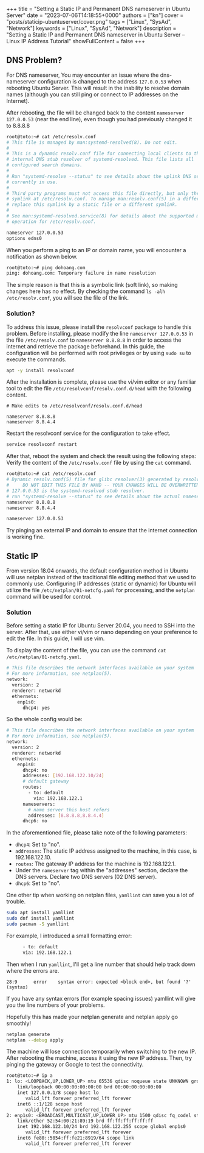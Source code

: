 +++
title = "Setting a Static IP and Permanent DNS nameserver in Ubuntu Server"
date = "2023-07-06T14:18:55+0000"
authors = ["kn"]
cover = "posts/staticip-ubuntuserver/cover.png"
tags = ["Linux", "SysAd", "Network"]
keywords = ["Linux", "SysAd", "Network"]
description = "Setting a Static IP and Permanent DNS nameserver in Ubuntu Server – Linux IP Address Tutorial"
showFullContent = false
+++

## DNS Problem?

For DNS nameserver, You may encounter an issue where the dns-nameserver configuration is changed to the address `127.0.0.53` when rebooting Ubuntu Server. This will result in the inability to resolve domain names (although you can still ping or connect to IP addresses on the Internet).

After rebooting, the file will be changed back to the content `nameserver 127.0.0.53` (near the end line), even though you had previously changed it to 8.8.8.8

```bash
root@toto:~# cat /etc/resolv.conf
# This file is managed by man:systemd-resolved(8). Do not edit.
#
# This is a dynamic resolv.conf file for connecting local clients to the
# internal DNS stub resolver of systemd-resolved. This file lists all
# configured search domains.
#
# Run "systemd-resolve --status" to see details about the uplink DNS servers
# currently in use.
#
# Third party programs must not access this file directly, but only through the
# symlink at /etc/resolv.conf. To manage man:resolv.conf(5) in a different way,
# replace this symlink by a static file or a different symlink.
#
# See man:systemd-resolved.service(8) for details about the supported modes of
# operation for /etc/resolv.conf.

nameserver 127.0.0.53
options edns0
```

When you perform a ping to an IP or domain name, you will encounter a notification as shown below.

```bash
root@toto:~# ping dohoang.com
ping: dohoang.com: Temporary failure in name resolution
```

The simple reason is that this is a symbolic link (soft link), so making changes here has no effect. By checking the command `ls -alh /etc/resolv.conf`, you will see the file of the link.


### Solution?

To address this issue, please install the `resolvconf` package to handle this problem. Before installing, please modify the line `nameserver 127.0.0.53` in the file `/etc/resolv.conf` to `nameserver 8.8.8.8` in order to access the internet and retrieve the package beforehand. In this guide, the configuration will be performed with root privileges or by using `sudo su` to execute the commands.

```bash
apt -y install resolvconf
```

After the installation is complete, please use the vi/vim editor or any familiar tool to edit the file `/etc/resolvconf/resolv.conf.d/head` with the following content.


```
# Make edits to /etc/resolvconf/resolv.conf.d/head

nameserver 8.8.8.8
nameserver 8.8.4.4
```

Restart the resolvconf service for the configuration to take effect.

```bash
service resolvconf restart
```

After that, reboot the system and check the result using the following steps:
Verify the content of the `/etc/resolv.conf` file by using the `cat` command.

```bash
root@toto:~# cat /etc/resolv.conf
# Dynamic resolv.conf(5) file for glibc resolver(3) generated by resolvconf(8)
#     DO NOT EDIT THIS FILE BY HAND -- YOUR CHANGES WILL BE OVERWRITTEN
# 127.0.0.53 is the systemd-resolved stub resolver.
# run "systemd-resolve --status" to see details about the actual nameservers.
nameserver 8.8.8.8
nameserver 8.8.4.4

nameserver 127.0.0.53
```
Try pinging an external IP and domain to ensure that the internet connection is working fine.

## Static IP

From version 18.04 onwards, the default configuration method in Ubuntu will use netplan instead of the traditional file editing method that we used to commonly use. Configuring IP addresses (static or dynamic) for Ubuntu will utilize the file `/etc/netplan/01-netcfg.yaml` for processing, and the `netplan` command will be used for control.

### Solution

Before setting a static IP for Ubuntu Server 20.04, you need to SSH into the server. After that, use either vi/vim or nano depending on your preference to edit the file. In this guide, I will use vim.

To display the content of the file, you can use the command `cat /etc/netplan/01-netcfg.yaml`.

```bash
# This file describes the network interfaces available on your system
# For more information, see netplan(5).
network:
  version: 2
  renderer: networkd
  ethernets:
    enp1s0:
      dhcp4: yes
```

So the whole config would be:

```bash
# This file describes the network interfaces available on your system
# For more information, see netplan(5).
network:
  version: 2
  renderer: networkd
  ethernets:
    enp1s0:
      dhcp4: no
      addresses: [192.168.122.10/24]
      # default gateway
      routes:
        - to: default
          via: 192.168.122.1
      nameservers:
        # name server this host refers
        addresses: [8.8.8.8,8.8.4.4]
      dhcp6: no
```

In the aforementioned file, please take note of the following parameters:

- `dhcp4`: Set to "no".
- `addresses`: The static IP address assigned to the machine, in this case, is 192.168.122.10.
- `routes`: The gateway IP address for the machine is 192.168.122.1.
- Under the `nameserver` tag within the "addresses" section, declare the DNS servers. Declare two DNS servers (02 DNS server).
- `dhcp6`: Set to "no".

One other tip when working on netplan files, `yamllint` can save you a lot of trouble.

```bash
sudo apt install yamllint
sudo dnf install yamllint
sudo pacman -S yamllint
```

For example, I introduced a small formatting error:

```bash
      - to: default
      via: 192.168.122.1
```

Then when I run `yamllint`, I'll get a line number that should help track down where the errors are.

```
28:9      error    syntax error: expected <block end>, but found '?' (syntax)
```

If you have any syntax errors (for example spacing issues) yamllint will give you the line numbers of your problems.

Hopefully this has made your netplan generate and netplan apply go smoothly!

```bash
netplan generate
netplan --debug apply
```

The machine will lose connection temporarily when switching to the new IP. After rebooting the machine, access it using the new IP address. Then, try pinging the gateway or Google to test the connectivity.


```bash
root@toto:~# ip a
1: lo: <LOOPBACK,UP,LOWER_UP> mtu 65536 qdisc noqueue state UNKNOWN group default qlen 1000
    link/loopback 00:00:00:00:00:00 brd 00:00:00:00:00:00
    inet 127.0.0.1/8 scope host lo
       valid_lft forever preferred_lft forever
    inet6 ::1/128 scope host 
       valid_lft forever preferred_lft forever
2: enp1s0: <BROADCAST,MULTICAST,UP,LOWER_UP> mtu 1500 qdisc fq_codel state UP group default qlen 1000
    link/ether 52:54:00:21:89:19 brd ff:ff:ff:ff:ff:ff
    inet 192.168.122.10/24 brd 192.168.122.255 scope global enp1s0
       valid_lft forever preferred_lft forever
    inet6 fe80::5054:ff:fe21:8919/64 scope link 
       valid_lft forever preferred_lft forever
```